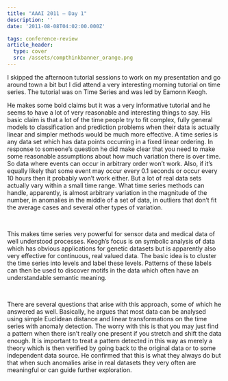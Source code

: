 ```yaml
---
title: "AAAI 2011 — Day 1"
description: ''
date: '2011-08-08T04:02:00.000Z'

tags: conference-review
article_header:
  type: cover
  src: /assets/compthinkbanner_orange.png
---
```


I skipped the afternoon tutorial sessions to work on my presentation and go around town a bit but I did attend a very interesting morning tutorial on time series. The tutorial was on Time Series and was led by Eamonn Keogh.  

He makes some bold claims but it was a very informative tutorial and he seems to have a lot of very reasonable and interesting things to say. His basic claim is that a lot of the time people try to fit complex, fully general models to classification and prediction problems when their data is actually linear and simpler methods would be much more effective. A time series is any data set which has data points occurring in a fixed linear ordering. In response to someone’s question he did make clear that you need to make some reasonable assumptions about how much variation there is over time. So data where events can occur in arbitrary order won’t work. Also, if it’s equally likely that some event may occur every 0.1 seconds or occur every 10 hours then it probably won’t work either. But a lot of real data sets actually vary within a small time range. What time series methods can handle, apparently, is almost arbitrary variation in the magnitude of the number, in anomalies in the middle of a set of data, in outliers that don’t fit the average cases and several other types of variation.  

   

This makes time series very powerful for sensor data and medical data of well understood processes. Keogh’s focus is on symbolic analysis of data which has obvious applications for genetic datasets but is apparently also very effective for continuous, real valued data. The basic idea is to cluster the time series into levels and label these levels. Patterns of these labels can then be used to discover motifs in the data which often have an understandable semantic meaning.  

   

There are several questions that arise with this approach, some of which he answered as well. Basically, he argues that most data can be analysed using simple Euclidean distance and linear transformations on the time series with anomaly detection. The worry with this is that you may just find a pattern when there isn’t really one present if you stretch and shift the data enough. It is important to treat a pattern detected in this way as merely a theory which is then verified by going back to the original data or to some independent data source. He confirmed that this is what they always do but that when such anomalies arise in real datasets they very often are meaningful or can guide further exploration.
